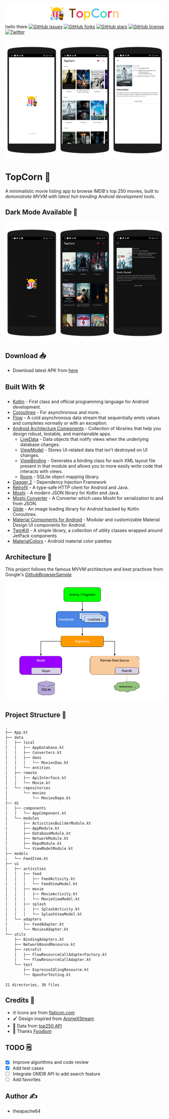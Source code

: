 ![title](extras/title.png) hello there
[![GitHub issues](https://img.shields.io/github/issues/theapache64/topcorn)](https://github.com/theapache64/topcorn/issues)
[![GitHub forks](https://img.shields.io/github/forks/theapache64/topcorn)](https://github.com/theapache64/topcorn/network)
[![GitHub stars](https://img.shields.io/github/stars/theapache64/topcorn)](https://github.com/theapache64/topcorn/stargazers)
[![GitHub license](https://img.shields.io/github/license/theapache64/topcorn)](https://github.com/theapache64/topcorn/blob/master/LICENSE)
[![Twitter](https://img.shields.io/twitter/url?style=social)](https://twitter.com/intent/tweet?text=Wow:&url=https%3A%2F%2Fgithub.com%2Ftheapache64%2Ftopcorn)

![light_screenshots](extras/light.png)

# TopCorn 🍿

A minimalistic movie listing app to browse IMDB's top 250 movies,
built to *demonstrate MVVM with latest hot-trending Android development tools*.

## Dark Mode Available 🌙
![dark_screenshots](extras/dark.png)

## Download 📥

- Download latest APK from [here](https://github.com/theapache64/topcorn/releases/latest/download/app-debug.apk)

## Built With 🛠


- [Kotlin](https://kotlinlang.org/) - First class and official programming language for Android development.
- [Coroutines](https://kotlinlang.org/docs/reference/coroutines-overview.html) - For asynchronous and more..
- [Flow](https://kotlin.github.io/kotlinx.coroutines/kotlinx-coroutines-core/kotlinx.coroutines.flow/-flow/) - A cold asynchronous data stream that sequentially emits values and completes normally or with an exception.
- [Android Architecture Components](https://developer.android.com/topic/libraries/architecture) - Collection of libraries that help you design robust, testable, and maintainable apps.
  - [LiveData](https://developer.android.com/topic/libraries/architecture/livedata) - Data objects that notify views when the underlying database changes.
  - [ViewModel](https://developer.android.com/topic/libraries/architecture/viewmodel) - Stores UI-related data that isn't destroyed on UI changes. 
  - [ViewBinding](https://developer.android.com/topic/libraries/view-binding) - Generates a binding class for each XML layout file present in that module and allows you to more easily write code that interacts with views.
  - [Room](https://developer.android.com/topic/libraries/architecture/room) - SQLite object mapping library.
- [Dagger 2](https://dagger.dev/) - Dependency Injection Framework
- [Retrofit](https://square.github.io/retrofit/) - A type-safe HTTP client for Android and Java.
- [Moshi](https://github.com/square/moshi) - A modern JSON library for Kotlin and Java.
- [Moshi Converter](https://github.com/square/retrofit/tree/master/retrofit-converters/moshi) - A Converter which uses Moshi for serialization to and from JSON.
- [Glide](https://bumptech.github.io/glide/) - An image loading library for Android backed by Kotlin Coroutines.
- [Material Components for Android](https://github.com/material-components/material-components-android) - Modular and customizable Material Design UI components for Android.
- [TwinKill](https://github.com/theapache64/twinkill) - A simple library, a collection of utility classes wrapped around JetPack components 
- [MaterialColors](https://github.com/theapache64/material_colors) - Android material color palettes

## Architecture 🗼

This project follows the famous MVVM architecture and best practices from Google's [GithubBrowserSample](https://github.com/android/architecture-components-samples/tree/master/GithubBrowserSample)

![](extras/arch.png)

## Project Structure 📂

```
.
├── App.kt
├── data
│   ├── local
│   │   ├── AppDatabase.kt
│   │   ├── Converters.kt
│   │   ├── daos
│   │   │   └── MoviesDao.kt
│   │   └── entities
│   ├── remote
│   │   ├── ApiInterface.kt
│   │   └── Movie.kt
│   └── repositories
│       └── movies
│           └── MoviesRepo.kt
├── di
│   ├── components
│   │   └── AppComponent.kt
│   └── modules
│       ├── ActivitiesBuilderModule.kt
│       ├── AppModule.kt
│       ├── DatabaseModule.kt
│       ├── NetworkModule.kt
│       ├── RepoModule.kt
│       └── ViewModelModule.kt
├── models
│   └── FeedItem.kt
├── ui
│   ├── activities
│   │   ├── feed
│   │   │   ├── FeedActivity.kt
│   │   │   └── FeedViewModel.kt
│   │   ├── movie
│   │   │   ├── MovieActivity.kt
│   │   │   └── MovieViewModel.kt
│   │   ├── splash
│   │   │   ├── SplashActivity.kt
│   │   │   └── SplashViewModel.kt
│   └── adapters
│       ├── FeedAdapter.kt
│       └── MoviesAdapter.kt
└── utils
    ├── BindingAdapters.kt
    ├── NetworkBoundResource.kt
    ├── retrofit
    │   ├── FlowResourceCallAdapterFactory.kt
    │   └── FlowResourceCallAdapter.kt
    └── test
        ├── EspressoIdlingResource.kt
        └── OpenForTesting.kt

21 directories, 30 files
```

## Credits 🤗

- 🤓 Icons are from [flaticon.com](https://www.flaticon.com/) 
- 🖌️ Design inspired from [AnimeXStream](https://github.com/mukul500/AnimeXStream) 
- 💽 Data from [top250 API](https://github.com/theapache64/top250)
- 📄 Thanks [Foodium](https://github.com/patilshreyas/Foodium)

## TODO 🗒️

  - [x] Improve algorithms and code review 
  - [x] Add test cases
  - [ ] Integrate OMDB API to add search feature
  - [ ] Add favorites

## Author ✍️

- theapache64
